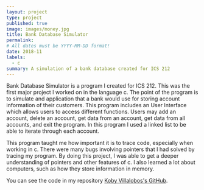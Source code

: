 ```yaml
---
layout: project
type: project
published: true
image: images/money.jpg
title: Bank Database Simulator
permalink: 
# All dates must be YYYY-MM-DD format!
date: 2018-11
labels:
  - c
summary: A simulation of a bank database created for ICS 212
---
```


Bank Database Simulator is a program I created for ICS 212. This was the first major project I worked on in the language c. The point of the program is to simulate and application that a bank would use for storing account information of their customers. This program includes an User Interface which allows users to access different functions. Users may add an account, delete an account, get data from an account, get data from all accounts, and exit the program. In this program I used a linked list to be able to iterate through each account. 

This program taught me how important it is to trace code, especially when working in c. There were many bugs involving pointers that I had solved by tracing my program. By doing this project, I was able to get a deeper understanding of pointers and other features of c. I also learned a lot about computers, such as how they store information in memory. 

You can see the code in my repository [Koby Villalobos's GitHub](https://github.com/koby-villalobos/account-simulator).
